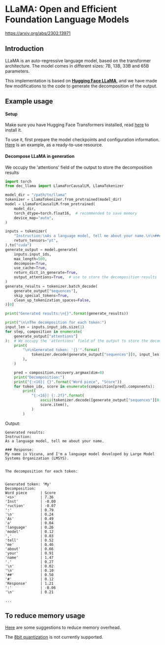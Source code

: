 # LLaMA: Open and Efficient Foundation Language Models
https://arxiv.org/abs/2302.13971

## Introduction
LLaMA is an auto-regressive language model, based on the transformer architecture. The model comes in different sizes: 7B, 13B, 33B and 65B parameters.

This implementation is based on **[Hugging Face LLaMA](https://huggingface.co/docs/transformers/model_doc/llama)**, and we have made few modifications to the code to generate the decomposition of the output.

## Example usage
#### Setup
Make sure you have Hugging Face Transformers installed, read [here](https://huggingface.co/docs/transformers/installation) to install it.

To use it, first prepare the model checkpoints and configuration information. [Here](https://huggingface.co/yahma/llama-7b-hf) is an example, as a ready-to-use resource.


#### Decompose LLaMA in generation

We occupy the 'attentions' field of the output to store the decomposition results

```python
import torch
from dec_llama import LlamaForCausalLM, LlamaTokenizer

model_dir = "/path/to/llama"
tokenizer = LlamaTokenizer.from_pretrained(model_dir)
model = LlamaForCausalLM.from_pretrained(
    model_dir,
    torch_dtype=torch.float16,  # recommended to save memory
    device_map="auto",
)

inputs = tokenizer(
    "Instruction:\nAs a language model, tell me about your name.\n\n### Response:\n",
    return_tensors="pt",
).to("cuda")
generate_output = model.generate(
    inputs.input_ids,
    max_length=500,
    decompose=True,
    use_cache=True,
    return_dict_in_generate=True,
    output_attentions=True,  # use to store the decomposition results
)
generate_results = tokenizer.batch_decode(
    generate_output["sequences"],
    skip_special_tokens=True,
    clean_up_tokenization_spaces=False,
)[0]

print("Generated results:\n{}".format(generate_results))

print("\n\nThe decomposition for each token:")
input_len = inputs.input_ids.size(1)
for step, composition in enumerate(
    generate_output["attentions"]
):  # We occupy the 'attentions' field of the output to store the decomposition results
    print(
        "\n\nGenerated token: '{}'".format(
            tokenizer.decode(generate_output["sequences"][0, input_len + step])
        ),
    )

    pred = composition.recovery.argmax(dim=0)
    print("Decomposition:")
    print("{:<16}| {}".format("Word piece", "Score"))
    for token_idx, score in enumerate(composition[pred].components):
        print(
            "{:<16}| {:.2f}".format(
                ascii(tokenizer.decode([generate_output["sequences"][0, token_idx]])),
                score.item(),
            )
        )

```

Output:
```
Generated results:
Instruction:
As a language model, tell me about your name.

### Response:
My name is Vicuna, and I'm a language model developed by Large Model Systems Organization (LMSYS).


The decomposition for each token:


Generated token: 'My'
Decomposition:
Word piece      | Score
'<s>'           | 7.36
'Inst'          | -0.00
'ruction'       | -0.07
':'             | 0.79
'\n'            | 0.24
'As'            | 0.49
'a'             | 0.04
'language'      | 0.26
'model'         | 0.12
','             | 0.03
'tell'          | 0.52
'me'            | 0.46
'about'         | 0.66
'your'          | 0.91
'name'          | 1.47
'.'             | 0.27
'\n'            | 0.02
'\n'            | 0.10
'##'            | 0.50
'#'             | 0.12
'Response'      | 1.21
':'             | -0.06
'\n'            | 0.21

...
```


## To reduce memory usage
[Here](https://doublevii.github.io/pydec/#/reduce-memory-overhead) are some suggestions to reduce memory overhead.

The [8bit quantization](https://huggingface.co/docs/transformers/v4.30.0/en/perf_infer_gpu_one#bitsandbytes-integration-for-int8-mixedprecision-matrix-decomposition) is not currently supported.
